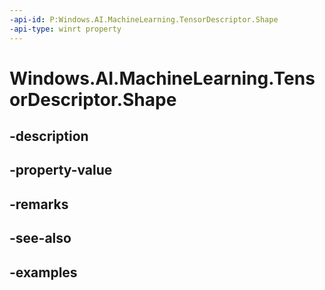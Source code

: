 ```yaml
---
-api-id: P:Windows.AI.MachineLearning.TensorDescriptor.Shape
-api-type: winrt property
---
```


<!-- Property syntax.
public IVectorView<long> Shape { get; }
-->

# Windows.AI.MachineLearning.TensorDescriptor.Shape

## -description

## -property-value

## -remarks

## -see-also

## -examples

